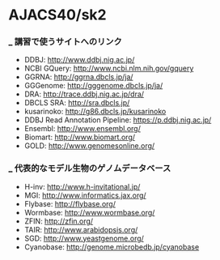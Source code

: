 # AJACS40/sk2



<h3 id="content_1_0"><a id="s70fefe5" href="http://MotDB.DBCLS.jp/?AJACS40%2Fsk2#s70fefe5" title="s70fefe5">_</a> 講習で使うサイトへのリンク  </h3>
<ul class="list1" style="padding-left:16px;margin-left:16px"><li>DDBJ: <a href="http://www.ddbj.nig.ac.jp/" rel="nofollow">http://www.ddbj.nig.ac.jp/</a></li>
<li>NCBI GQuery: <a href="http://www.ncbi.nlm.nih.gov/gquery" rel="nofollow">http://www.ncbi.nlm.nih.gov/gquery</a></li>
<li>GGRNA: <a href="http://ggrna.dbcls.jp/ja/" rel="nofollow">http://ggrna.dbcls.jp/ja/</a></li>
<li>GGGenome: <a href="http://gggenome.dbcls.jp/ja/" rel="nofollow">http://gggenome.dbcls.jp/ja/</a></li>
<li>DRA: <a href="http://trace.ddbj.nig.ac.jp/dra/" rel="nofollow">http://trace.ddbj.nig.ac.jp/dra/</a></li>
<li>DBCLS SRA: <a href="http://sra.dbcls.jp/" rel="nofollow">http://sra.dbcls.jp/</a></li>
<li>kusarinoko: <a href="http://g86.dbcls.jp/kusarinoko" rel="nofollow">http://g86.dbcls.jp/kusarinoko</a></li>
<li>DDBJ Read Annotation Pipeline: <a href="https://p.ddbj.nig.ac.jp/" rel="nofollow">https://p.ddbj.nig.ac.jp/</a></li>
<li>Ensembl: <a href="http://www.ensembl.org/" rel="nofollow">http://www.ensembl.org/</a></li>
<li>Biomart: <a href="http://www.biomart.org/" rel="nofollow">http://www.biomart.org/</a></li>
<li>GOLD: <a href="http://www.genomesonline.org/" rel="nofollow">http://www.genomesonline.org/</a></li></ul>

<h3 id="content_1_1"><a id="h4f6cc89" href="http://MotDB.DBCLS.jp/?AJACS40%2Fsk2#h4f6cc89" title="h4f6cc89">_</a> 代表的なモデル生物のゲノムデータベース  </h3>
<ul class="list1" style="padding-left:16px;margin-left:16px"><li>H-inv: <a href="http://www.h-invitational.jp/" rel="nofollow">http://www.h-invitational.jp/</a></li>
<li>MGI: <a href="http://www.informatics.jax.org/" rel="nofollow">http://www.informatics.jax.org/</a></li>
<li>Flybase: <a href="http://flybase.org/" rel="nofollow">http://flybase.org/</a></li>
<li>Wormbase: <a href="http://www.wormbase.org/" rel="nofollow">http://www.wormbase.org/</a></li>
<li>ZFIN: <a href="http://zfin.org/" rel="nofollow">http://zfin.org/</a></li>
<li>TAIR: <a href="http://www.arabidopsis.org/" rel="nofollow">http://www.arabidopsis.org/</a></li>
<li>SGD: <a href="http://www.yeastgenome.org/" rel="nofollow">http://www.yeastgenome.org/</a></li>
<li>Cyanobase: <a href="http://genome.microbedb.jp/cyanobase" rel="nofollow">http://genome.microbedb.jp/cyanobase</a></li></ul>
